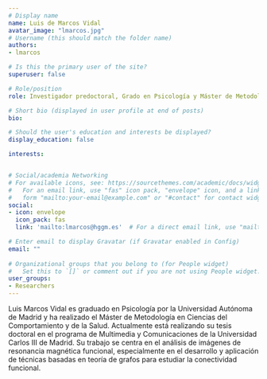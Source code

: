 ```yaml
---
# Display name
name: Luis de Marcos Vidal
avatar_image: "lmarcos.jpg"
# Username (this should match the folder name)
authors:
- lmarcos

# Is this the primary user of the site?
superuser: false

# Role/position
role: Investigador predoctoral, Grado en Psicología y Máster de Metodología en Ciencias del Comportamiento y de la Salud

# Short bio (displayed in user profile at end of posts)
bio:

# Should the user's education and interests be displayed?
display_education: false

interests:


# Social/academia Networking
# For available icons, see: https://sourcethemes.com/academic/docs/widgets/#icons
#   For an email link, use "fas" icon pack, "envelope" icon, and a link in the
#   form "mailto:your-email@example.com" or "#contact" for contact widget.
social:
- icon: envelope
  icon_pack: fas
  link: 'mailto:lmarcos@hggm.es'  # For a direct email link, use "mailto:test@example.org".

# Enter email to display Gravatar (if Gravatar enabled in Config)
email: ""
  
# Organizational groups that you belong to (for People widget)
#   Set this to `[]` or comment out if you are not using People widget.  
user_groups:
- Researchers
---
```

Luis Marcos Vidal es graduado en Psicología por la Universidad Autónoma de Madrid y ha realizado el Máster de Metodología en Ciencias del Comportamiento y de la Salud. Actualmente está realizando su tesis doctoral en el programa de Multimedia y Comunicaciones de la Universidad Carlos III de Madrid. Su trabajo se centra en el análisis de imágenes de resonancia magnética funcional, especialmente en el desarrollo y aplicación de técnicas basadas en teoría de grafos para estudiar la conectividad funcional.